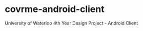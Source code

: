 covrme-android-client
=====================

University of Waterloo 4th Year Design Project - Android Client
